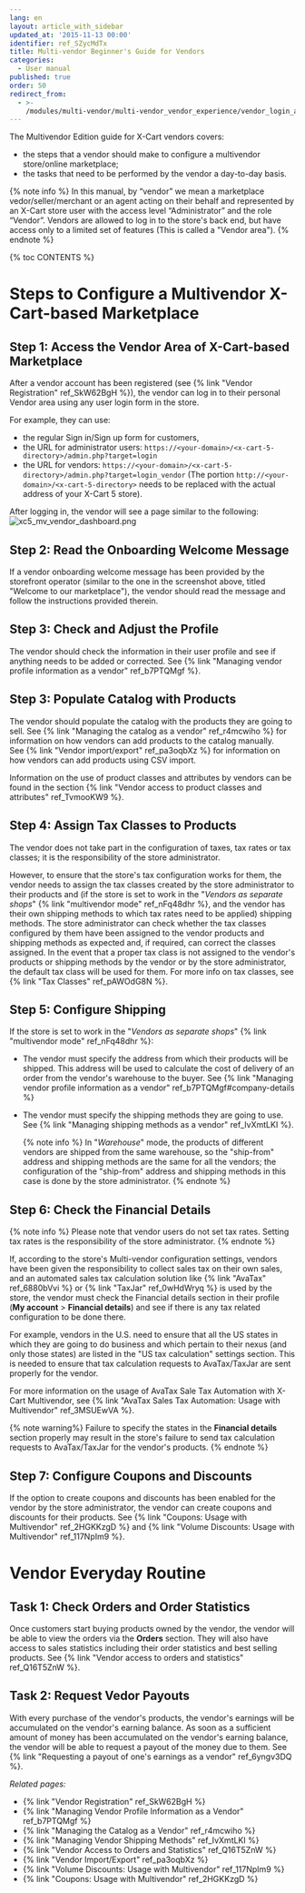 ```yaml
---
lang: en
layout: article_with_sidebar
updated_at: '2015-11-13 00:00'
identifier: ref_SZycMdTx
title: Multi-vendor Beginner's Guide for Vendors
categories:
  - User manual
published: true
order: 50
redirect_from:
  - >-
    /modules/multi-vendor/multi-vendor_vendor_experience/vendor_login_and_first_steps.html
---
```

The Multivendor Edition guide for X-Cart vendors covers:
* the steps that a vendor should make to configure a multivendor store/online marketplace;
* the tasks that need to be performed by the vendor a day-to-day basis.

{% note info %}
In this manual, by “vendor” we mean a marketplace vedor/seller/merchant or an agent acting on their behalf and represented by an X-Cart store user with the access level “Administrator” and the role “Vendor”. Vendors are allowed to log in to the store's back end, but have access only to a limited set of features (This is called a "Vendor area").
{% endnote %}

{% toc CONTENTS %}

# Steps to Configure a Multivendor X-Cart-based Marketplace

## Step 1: Access the Vendor Area of X-Cart-based Marketplace

After a vendor account has been registered (see {% link "Vendor Registration" ref_SkW62BgH %}), the vendor can log in to their personal Vendor area using any user login form in the store. 

For example, they can use:

   * the regular Sign in/Sign up form for customers, 
   * the URL for administrator users: `https://<your-domain>/<x-cart-5-directory>/admin.php?target=login`
   * the URL for vendors: `https://<your-domain>/<x-cart-5-directory>/admin.php?target=login_vendor`
     (The portion `http://<your-domain>/<x-cart-5-directory>` needs to be replaced with the actual address of your X-Cart 5 store).

After logging in, the vendor will see a page similar to the following:
![xc5_mv_vendor_dashboard.png]({{site.baseurl}}/attachments/ref_SZycMdTx/xc5_mv_vendor_dashboard.png)

## Step 2: Read the Onboarding Welcome Message

If a vendor onboarding welcome message has been provided by the storefront operator (similar to the one in the screenshot above, titled "Welcome to our marketplace"), the vendor should read the message and follow the instructions provided therein. 

## Step 3: Check and Adjust the Profile

The vendor should check the information in their user profile and see if anything needs to be added or corrected. See {% link "Managing vendor profile information as a vendor" ref_b7PTQMgf %}.

## Step 3: Populate Catalog with Products

The vendor should populate the catalog with the products they are going to sell. See {% link "Managing the catalog as a vendor" ref_r4mcwiho %} for information on how vendors can add products to the catalog manually. See {% link "Vendor import/export" ref_pa3oqbXz %} for information on how vendors can add products using CSV import.
    
Information on the use of product classes and attributes by vendors can be found in the section {% link "Vendor access to product classes and attributes" ref_TvmooKW9 %}.

## Step 4: Assign Tax Classes to Products

The vendor does not take part in the configuration of taxes, tax rates or tax classes; it is the responsibility of the store administrator. 

However, to ensure that the store's tax configuration works for them, the vendor needs to assign the tax classes created by the store administrator to their products and (if the store is set to work in the "_Vendors as separate shops_" {% link "multivendor mode" ref_nFq48dhr %}, and the vendor has their own shipping methods to which tax rates need to be applied) shipping methods. The store administrator can check whether the tax classes configured by them have been assigned to the vendor products and shipping methods as expected and, if required, can correct the classes assigned. In the event that a proper tax class is not assigned to the vendor's products or shipping methods by the vendor or by the store administrator, the default tax class will be used for them. For more info on tax classes, see {% link "Tax Classes" ref_pAWOdG8N %}.

## Step 5: Configure Shipping

If the store is set to work in the "_Vendors as separate shops_" {% link "multivendor mode" ref_nFq48dhr %}:

*  The vendor must specify the address from which their products will be shipped. This address will be used to calculate the cost of delivery of an order from the vendor's warehouse to the buyer. See {% link "Managing vendor profile information as a vendor" ref_b7PTQMgf#company-details %}

*  The vendor must specify the shipping methods they are going to use. See {% link "Managing shipping methods as a vendor" ref_IvXmtLKI %}.

    {% note info %}
    In "_Warehouse_" mode, the products of different vendors are shipped from the same warehouse, so the "ship-from" address and shipping methods are the same for all the vendors; the configuration of the "ship-from" address and shipping methods in this case is done by the store administrator.
    {% endnote %}
    
## Step 6: Check the Financial Details

{% note info %}
Please note that vendor users do not set tax rates. Setting tax rates is the responsibility of the store administrator. 
{% endnote %}
      
If, according to the store's Multi-vendor configuration settings, vendors have been given the responsibility to collect sales tax on their own sales, and an automated sales tax calculation solution like {% link "AvaTax" ref_6880bVvi %} or {% link "TaxJar" ref_0wHdWryq %} is used by the store, the vendor must check the Financial details section in their profile (**My account** > **Financial details**) and see if there is any tax related configuration to be done there. 

For example, vendors in the U.S. need to ensure that all the US states in which they are going to do business and which pertain to their nexus (and only those states) are listed in the "US tax calculation" settings section. This is needed to ensure that tax calculation requests to AvaTax/TaxJar are sent properly for the vendor. 

For more information on the usage of AvaTax Sale Tax Automation with X-Cart Multivendor, see {% link "AvaTax Sales Tax Automation: Usage with Multivendor" ref_3MSUEwVA %}.

{% note warning%}
Failure to specify the states in the **Financial details** section properly may result in the store's failure to send tax calculation requests to AvaTax/TaxJar for the vendor's products. 
{% endnote %}
      
## Step 7: Configure Coupons and Discounts

If the option to create coupons and discounts has been enabled for the vendor by the store administrator, the vendor can create coupons and discounts for their products. See {% link "Coupons: Usage with Multivendor" ref_2HGKKzgD %} and {% link "Volume Discounts: Usage with Multivendor" ref_117NpIm9 %}.

# Vendor Everyday Routine 

## Task 1: Check Orders and Order Statistics

Once customers start buying products owned by the vendor, the vendor will be able to view the orders via the **Orders** section. They will also have access to sales statistics including their order statistics and best selling products. See {% link "Vendor access to orders and statistics" ref_Q16T5ZnW %}.

## Task 2: Request Vedor Payouts

With every purchase of the vendor's products, the vendor's earnings will be accumulated on the vendor's earning balance. As soon as a sufficient amount of money has been accumulated on the vendor's earning balance, the vendor will be able to request a payout of the money due to them. See {% link "Requesting a payout of one's earnings as a vendor" ref_6yngv3DQ %}.


_Related pages:_

   * {% link "Vendor Registration" ref_SkW62BgH %}
   * {% link "Managing Vendor Profile Information as a Vendor" ref_b7PTQMgf %}
   * {% link "Managing the Catalog as a Vendor" ref_r4mcwiho %}
   * {% link "Managing Vendor Shipping Methods" ref_IvXmtLKI %}
   * {% link "Vendor Access to Orders and Statistics" ref_Q16T5ZnW %}
   * {% link "Vendor Import/Export" ref_pa3oqbXz %}
   * {% link "Volume Discounts: Usage with Multivendor" ref_117NpIm9 %}
   * {% link "Coupons: Usage with Multivendor" ref_2HGKKzgD %}
